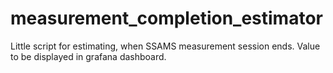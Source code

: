 # measurement_completion_estimator
Little script for estimating, when SSAMS measurement session ends. Value to be displayed in grafana dashboard. 
